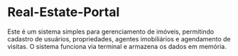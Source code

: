 # Real-Estate-Portal
Este é um sistema simples para gerenciamento de imóveis, permitindo cadastro de usuários, propriedades, agentes imobiliários e agendamento de visitas. O sistema funciona via terminal e armazena os dados em memória.
